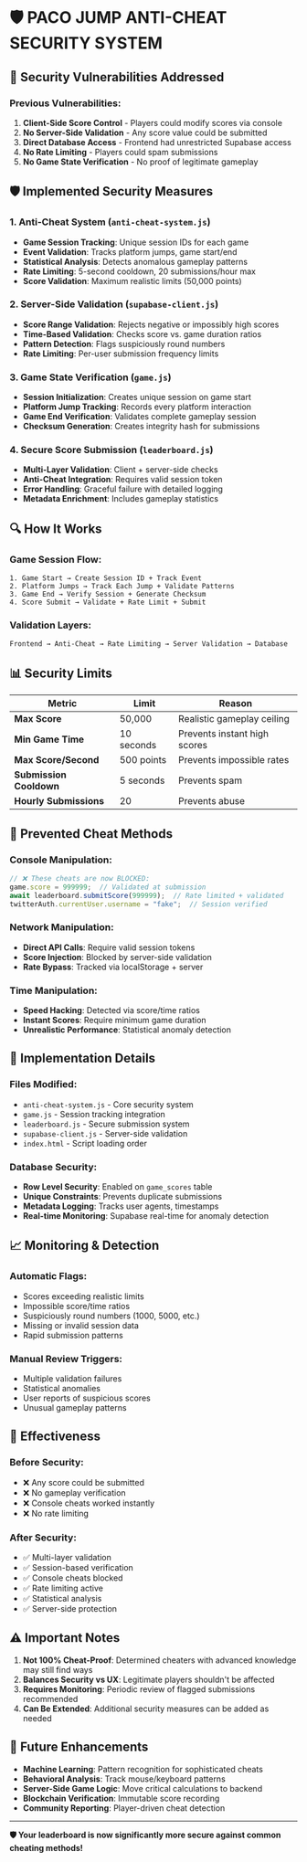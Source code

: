 # 🛡️ PACO JUMP ANTI-CHEAT SECURITY SYSTEM

## **🚨 Security Vulnerabilities Addressed**

### **Previous Vulnerabilities:**
1. **Client-Side Score Control** - Players could modify scores via console
2. **No Server-Side Validation** - Any score value could be submitted
3. **Direct Database Access** - Frontend had unrestricted Supabase access
4. **No Rate Limiting** - Players could spam submissions
5. **No Game State Verification** - No proof of legitimate gameplay

## **🛡️ Implemented Security Measures**

### **1. Anti-Cheat System (`anti-cheat-system.js`)**
- **Game Session Tracking**: Unique session IDs for each game
- **Event Validation**: Tracks platform jumps, game start/end
- **Statistical Analysis**: Detects anomalous gameplay patterns
- **Rate Limiting**: 5-second cooldown, 20 submissions/hour max
- **Score Validation**: Maximum realistic limits (50,000 points)

### **2. Server-Side Validation (`supabase-client.js`)**
- **Score Range Validation**: Rejects negative or impossibly high scores
- **Time-Based Validation**: Checks score vs. game duration ratios
- **Pattern Detection**: Flags suspiciously round numbers
- **Rate Limiting**: Per-user submission frequency limits

### **3. Game State Verification (`game.js`)**
- **Session Initialization**: Creates unique session on game start
- **Platform Jump Tracking**: Records every platform interaction
- **Game End Verification**: Validates complete gameplay session
- **Checksum Generation**: Creates integrity hash for submissions

### **4. Secure Score Submission (`leaderboard.js`)**
- **Multi-Layer Validation**: Client + server-side checks
- **Anti-Cheat Integration**: Requires valid session token
- **Error Handling**: Graceful failure with detailed logging
- **Metadata Enrichment**: Includes gameplay statistics

## **🔍 How It Works**

### **Game Session Flow:**
```
1. Game Start → Create Session ID + Track Event
2. Platform Jumps → Track Each Jump + Validate Patterns  
3. Game End → Verify Session + Generate Checksum
4. Score Submit → Validate + Rate Limit + Submit
```

### **Validation Layers:**
```
Frontend → Anti-Cheat → Rate Limiting → Server Validation → Database
```

## **📊 Security Limits**

| Metric | Limit | Reason |
|--------|-------|---------|
| **Max Score** | 50,000 | Realistic gameplay ceiling |
| **Min Game Time** | 10 seconds | Prevents instant high scores |
| **Max Score/Second** | 500 points | Prevents impossible rates |
| **Submission Cooldown** | 5 seconds | Prevents spam |
| **Hourly Submissions** | 20 | Prevents abuse |

## **🚫 Prevented Cheat Methods**

### **Console Manipulation:**
```javascript
// ❌ These cheats are now BLOCKED:
game.score = 999999;  // Validated at submission
await leaderboard.submitScore(999999);  // Rate limited + validated
twitterAuth.currentUser.username = "fake";  // Session verified
```

### **Network Manipulation:**
- **Direct API Calls**: Require valid session tokens
- **Score Injection**: Blocked by server-side validation
- **Rate Bypass**: Tracked via localStorage + server

### **Time Manipulation:**
- **Speed Hacking**: Detected via score/time ratios
- **Instant Scores**: Require minimum game duration
- **Unrealistic Performance**: Statistical anomaly detection

## **🔧 Implementation Details**

### **Files Modified:**
- `anti-cheat-system.js` - Core security system
- `game.js` - Session tracking integration
- `leaderboard.js` - Secure submission system
- `supabase-client.js` - Server-side validation
- `index.html` - Script loading order

### **Database Security:**
- **Row Level Security**: Enabled on `game_scores` table
- **Unique Constraints**: Prevents duplicate submissions
- **Metadata Logging**: Tracks user agents, timestamps
- **Real-time Monitoring**: Supabase real-time for anomaly detection

## **📈 Monitoring & Detection**

### **Automatic Flags:**
- Scores exceeding realistic limits
- Impossible score/time ratios
- Suspiciously round numbers (1000, 5000, etc.)
- Missing or invalid session data
- Rapid submission patterns

### **Manual Review Triggers:**
- Multiple validation failures
- Statistical anomalies
- User reports of suspicious scores
- Unusual gameplay patterns

## **🎯 Effectiveness**

### **Before Security:**
- ❌ Any score could be submitted
- ❌ No gameplay verification
- ❌ Console cheats worked instantly
- ❌ No rate limiting

### **After Security:**
- ✅ Multi-layer validation
- ✅ Session-based verification  
- ✅ Console cheats blocked
- ✅ Rate limiting active
- ✅ Statistical analysis
- ✅ Server-side protection

## **⚠️ Important Notes**

1. **Not 100% Cheat-Proof**: Determined cheaters with advanced knowledge may still find ways
2. **Balances Security vs UX**: Legitimate players shouldn't be affected
3. **Requires Monitoring**: Periodic review of flagged submissions recommended
4. **Can Be Extended**: Additional security measures can be added as needed

## **🔄 Future Enhancements**

- **Machine Learning**: Pattern recognition for sophisticated cheats
- **Behavioral Analysis**: Track mouse/keyboard patterns
- **Server-Side Game Logic**: Move critical calculations to backend
- **Blockchain Verification**: Immutable score recording
- **Community Reporting**: Player-driven cheat detection

---

**🛡️ Your leaderboard is now significantly more secure against common cheating methods!**